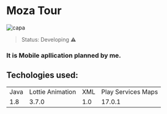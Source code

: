 <h1>Moza Tour</h1>

![capa](https://user-images.githubusercontent.com/71687136/137381196-c8778140-1827-4b36-9ec7-d6719275f082.jpg)

> Status: Developing ⚠️

### It is Mobile apllication planned by me.

## Techologies used:

<table>
  <tr>
    <td>Java</td>
    <td>Lottie Animation</td>
    <td>XML</td>
    <td>Play Services Maps</td>
  </tr>
  <tr>
    <td>1.8</td>
    <td>3.7.0</td>
    <td>1.0</td>
    <td>17.0.1</td>
  </tr>

